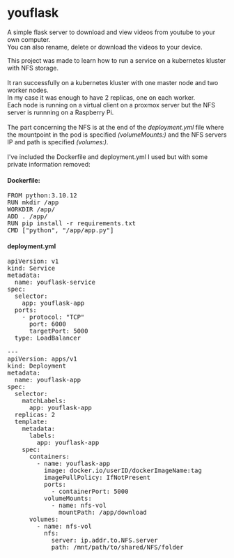# youflask
A simple flask server to download and view videos from youtube to your own computer.</br>
You can also rename, delete or download the videos to your device.</br>

This project was made to learn how to run a service on a kubernetes kluster with NFS storage.</br>
</br>
It ran successfully on a kubernetes kluster with one master node and two worker nodes.</br>
In my case it was enough to have 2 replicas, one on each worker.</br>
Each node is running on a virtual client on a proxmox server but the NFS server is runnning on a Raspberry Pi.</br>
</br>
The part concerning the NFS is at the end of the *deployment.yml* file where the mountpoint in the pod is specified *(volumeMounts:)* and the NFS servers IP and path is specified *(volumes:)*.</br>
</br>
I've included the Dockerfile and deployment.yml I used but with some private information removed:


#### Dockerfile:
<pre>
FROM python:3.10.12
RUN mkdir /app
WORKDIR /app/
ADD . /app/
RUN pip install -r requirements.txt
CMD ["python", "/app/app.py"]
</pre>

#### deployment.yml
<pre>
apiVersion: v1
kind: Service
metadata:
  name: youflask-service
spec:
  selector:
    app: youflask-app
  ports:
    - protocol: "TCP"
      port: 6000
      targetPort: 5000
  type: LoadBalancer

---
apiVersion: apps/v1
kind: Deployment
metadata:
  name: youflask-app
spec:
  selector:
    matchLabels:
      app: youflask-app
  replicas: 2
  template:
    metadata:
      labels:
        app: youflask-app
    spec:
      containers:
        - name: youflask-app
          image: docker.io/userID/dockerImageName:tag
          imagePullPolicy: IfNotPresent
          ports:
            - containerPort: 5000
          volumeMounts:
            - name: nfs-vol
              mountPath: /app/download
      volumes:
        - name: nfs-vol
          nfs:
            server: ip.addr.to.NFS.server
            path: /mnt/path/to/shared/NFS/folder
</pre>

